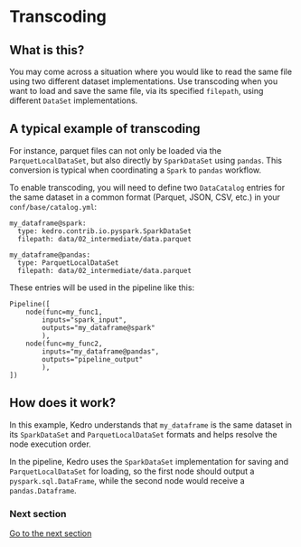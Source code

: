 # Transcoding

## What is this?

You may come across a situation where you would like to read the same file using two different dataset implementations. Use transcoding when you want to load and save the same file, via its specified `filepath`, using different `DataSet` implementations.

## A typical example of transcoding

For instance, parquet files can not only be loaded via the `ParquetLocalDataSet`, but also directly by `SparkDataSet` using `pandas`. This conversion is typical when coordinating a `Spark` to `pandas` workflow.

To enable transcoding, you will need to define two `DataCatalog` entries for the same dataset in a common format (Parquet, JSON, CSV, etc.) in your `conf/base/catalog.yml`:

```
my_dataframe@spark:
  type: kedro.contrib.io.pyspark.SparkDataSet
  filepath: data/02_intermediate/data.parquet

my_dataframe@pandas:
  type: ParquetLocalDataSet
  filepath: data/02_intermediate/data.parquet
```

These entries will be used in the pipeline like this:

```
Pipeline([
    node(func=my_func1,
        inputs="spark_input",
        outputs="my_dataframe@spark"
        ),
    node(func=my_func2,
        inputs="my_dataframe@pandas",
        outputs="pipeline_output"
        ),
])
```

## How does it work?

In this example, Kedro understands that `my_dataframe` is the same dataset in its `SparkDataSet` and `ParquetLocalDataSet` formats and helps resolve the node execution order.

In the pipeline, Kedro uses the `SparkDataSet` implementation for saving and `ParquetLocalDataSet`
for loading, so the first node should output a `pyspark.sql.DataFrame`, while the second node would receive a `pandas.Dataframe`.

### Next section
[Go to the next section](./13_custom-datasets.md)
